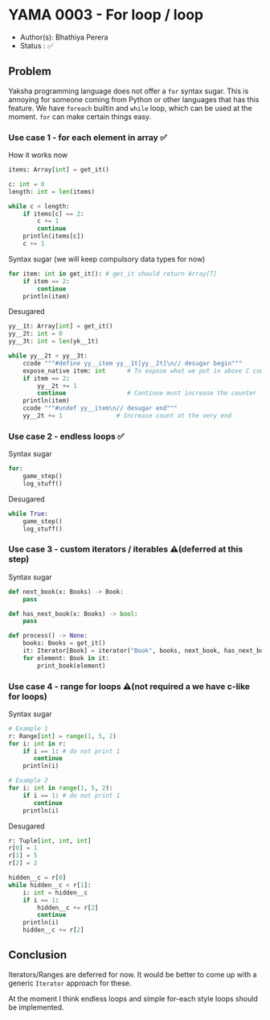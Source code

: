 # YAMA 0003 - For loop / loop

- Author(s): Bhathiya Perera
- Status   : ✅

<!-- different languages for code blocks are used to get maximum syntax matching for free, please ignore -->

## Problem

Yaksha programming language does not offer a `for` syntax sugar. This is annoying for someone coming from Python or other languages that has this feature. 
We have `foreach` builtin and `while` loop, which can be used at the moment. `for` can make certain things easy.

### Use case 1 - for each element in array ✅

How it works now

```python
items: Array[int] = get_it()

c: int = 0
length: int = len(items)

while c < length:
    if items[c] == 2:
        c += 1 
        continue
    println(items[c])
    c += 1
```

Syntax sugar (we will keep compulsory data types for now)

```python
for item: int in get_it(): # get_it should return Array[T]
    if item == 2:
        continue
    println(item)
```

Desugared 

```python
yy__1t: Array[int] = get_it()
yy__2t: int = 0
yy__3t: int = len(yk__1t)

while yy__2t < yy__3t:
    ccode """#define yy__item yy__1t[yy__2t]\n// desugar begin"""
    expose_native item: int      # To expose what we put in above C code
    if item == 2:
        yy__2t += 1
        continue                 # Continue must increase the counter
    println(item)
    ccode """#undef yy__item\n// desugar end"""
    yy__2t += 1               # Increase count at the very end
```

### Use case 2 - endless loops ✅

Syntax sugar

```python
for:
    game_step()
    log_stuff()
```

Desugared

```python
while True:
    game_step()
    log_stuff()
```

### Use case 3 - custom iterators / iterables ⚠️(deferred at this step)

Syntax sugar

```python
def next_book(x: Books) -> Book:
    pass

def has_next_book(x: Books) -> bool:
    pass

def process() -> None:
    books: Books = get_it()
    it: Iterator[Book] = iterator("Book", books, next_book, has_next_book)
    for element: Book in it:
        print_book(element)
```

### Use case 4 - range for loops ⚠️(not required a we have c-like for loops)

Syntax sugar

```python
# Example 1
r: Range[int] = range(1, 5, 2)
for i: int in r:
    if i == 1: # do not print 1
       continue
    println(i)

# Example 2
for i: int in range(1, 5, 2):
    if i == 1: # do not print 1
       continue
    println(i)
```

Desugared

```python
r: Tuple[int, int, int]
r[0] = 1
r[1] = 5
r[2] = 2

hidden__c = r[0]
while hidden__c < r[1]:
    i: int = hidden__c
    if i == 1:
        hidden__c += r[2]
        continue
    println(i)
    hidden__c += r[2]
```

## Conclusion

Iterators/Ranges are deferred for now. It would be better to come up with a generic `Iterator` approach for these.

At the moment I think endless loops and simple for-each style loops should be implemented.
